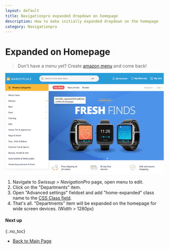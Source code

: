 ```yaml
---
layout: default
title: Navigationpro expanded dropdown on homepage
description: How to make initially expanded dropdown on the homepage
category: Navigationpro
---
```


# Expanded on Homepage

> Don't have a menu yet? Create [amazon menu][amazon-menu] and come back!

![Expanded dropdown screenshot](/images/m2/navigationpro/use-cases/expanded-on-homepage.png)

 1. Navigate to _Swissup > NavigationPro_ page, open menu to edit.
 2. Click on the "Departments" item.
 3. Open "Advanced settings" fieldset and add "home-expanded" class name to the
    [CSS Class field](/m2/extensions/navigationpro/backend/menu-edit/#advanced-settings).
 4. That's all. "Departments" item will be expanded on the homepage for wide screen devices. (Width > 1280px)

#### Next up
{:.no_toc}

 -  [Back to Main Page](/m2/extensions/navigationpro/)

[amazon-menu]: /m2/extensions/navigationpro/use-cases/amazon-menu/ "Amazon Menu"
